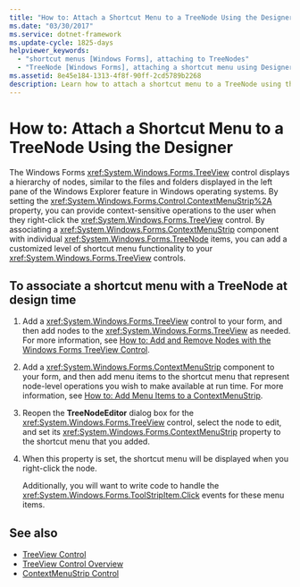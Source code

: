 ```yaml
---
title: "How to: Attach a Shortcut Menu to a TreeNode Using the Designer"
ms.date: "03/30/2017"
ms.service: dotnet-framework
ms.update-cycle: 1825-days
helpviewer_keywords:
  - "shortcut menus [Windows Forms], attaching to TreeNodes"
  - "TreeNode [Windows Forms], attaching a shortcut menu using Designer"
ms.assetid: 8e45e184-1313-4f8f-90ff-2cd5789b2268
description: Learn how to attach a shortcut menu to a TreeNode using the designer to add a customized level of shortcut menu functionality.
---
```

# How to: Attach a Shortcut Menu to a TreeNode Using the Designer

The Windows Forms <xref:System.Windows.Forms.TreeView> control displays a hierarchy of nodes, similar to the files and folders displayed in the left pane of the Windows Explorer feature in Windows operating systems. By setting the <xref:System.Windows.Forms.Control.ContextMenuStrip%2A> property, you can provide context-sensitive operations to the user when they right-click the <xref:System.Windows.Forms.TreeView> control. By associating a <xref:System.Windows.Forms.ContextMenuStrip> component with individual <xref:System.Windows.Forms.TreeNode> items, you can add a customized level of shortcut menu functionality to your <xref:System.Windows.Forms.TreeView> controls.

## To associate a shortcut menu with a TreeNode at design time

1. Add a <xref:System.Windows.Forms.TreeView> control to your form, and then add nodes to the <xref:System.Windows.Forms.TreeView> as needed. For more information, see [How to: Add and Remove Nodes with the Windows Forms TreeView Control](how-to-add-and-remove-nodes-with-the-windows-forms-treeview-control.md).

2. Add a <xref:System.Windows.Forms.ContextMenuStrip> component to your form, and then add menu items to the shortcut menu that represent node-level operations you wish to make available at run time. For more information, see [How to: Add Menu Items to a ContextMenuStrip](how-to-add-menu-items-to-a-contextmenustrip.md).

3. Reopen the **TreeNodeEditor** dialog box for the <xref:System.Windows.Forms.TreeView> control, select the node to edit, and set its <xref:System.Windows.Forms.ContextMenuStrip> property to the shortcut menu that you added.

4. When this property is set, the shortcut menu will be displayed when you right-click the node.

     Additionally, you will want to write code to handle the <xref:System.Windows.Forms.ToolStripItem.Click> events for these menu items.

## See also

- [TreeView Control](treeview-control-windows-forms.md)
- [TreeView Control Overview](treeview-control-overview-windows-forms.md)
- [ContextMenuStrip Control](contextmenustrip-control.md)

